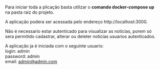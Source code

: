 Para iniciar toda a plicação basta utilizar o <b>comando docker-compose up</b> na pasta raiz do projeto.

A aplicação podera ser acessada pelo endereço http://localhost:3000.

Não é necessario estar autenticado para visualizar as noticias, porem só sera permitido cadastrar, alterar ou deleter noticias usuarios autenticados.

A aplicação ja é iniciada com o seguinte usuario:<br>
login: admin<br>
password: admin<br>
email: admin@admin.com<br>

